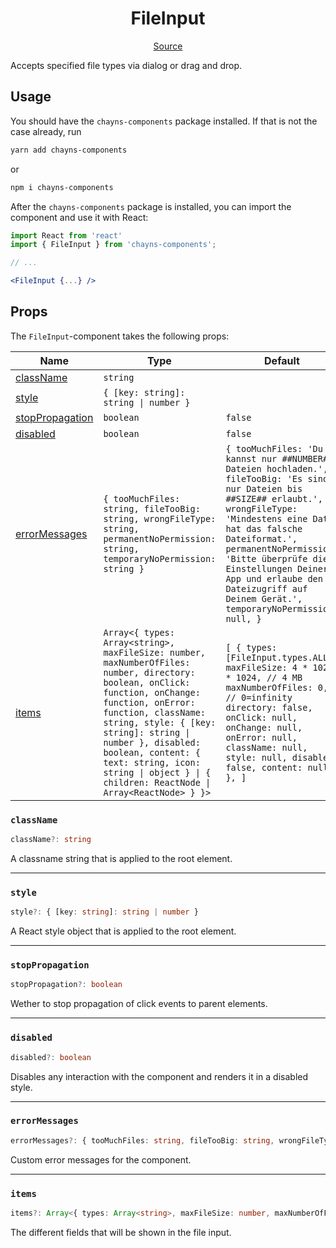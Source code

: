 <h1 align="center">FileInput</h1>

<p align="center">
    <a href="/src/react-chayns-file_input/component/FileInput.jsx">Source</a>
</p>

Accepts specified file types via dialog or drag and drop.

## Usage

You should have the `chayns-components` package installed. If that is not the
case already, run

```bash
yarn add chayns-components
```

or

```bash
npm i chayns-components
```

After the `chayns-components` package is installed, you can import the component
and use it with React:

```jsx
import React from 'react'
import { FileInput } from 'chayns-components';

// ...

<FileInput {...} />
```

## Props

The `FileInput`-component takes the following props:

| Name                                | Type                                                                                                                                                                                                                                                                                                                                               | Default                                                                                                                                                                                                                                                                                                                                             | Required |
| ----------------------------------- | -------------------------------------------------------------------------------------------------------------------------------------------------------------------------------------------------------------------------------------------------------------------------------------------------------------------------------------------------- | --------------------------------------------------------------------------------------------------------------------------------------------------------------------------------------------------------------------------------------------------------------------------------------------------------------------------------------------------- | :------: |
| [className](#classname)             | `string`                                                                                                                                                                                                                                                                                                                                           |                                                                                                                                                                                                                                                                                                                                                     |          |
| [style](#style)                     | `{ [key: string]: string \| number }`                                                                                                                                                                                                                                                                                                              |                                                                                                                                                                                                                                                                                                                                                     |          |
| [stopPropagation](#stoppropagation) | `boolean`                                                                                                                                                                                                                                                                                                                                          | `false`                                                                                                                                                                                                                                                                                                                                             |          |
| [disabled](#disabled)               | `boolean`                                                                                                                                                                                                                                                                                                                                          | `false`                                                                                                                                                                                                                                                                                                                                             |          |
| [errorMessages](#errormessages)     | `{ tooMuchFiles: string, fileTooBig: string, wrongFileType: string, permanentNoPermission: string, temporaryNoPermission: string }`                                                                                                                                                                                                                | `{ tooMuchFiles: 'Du kannst nur ##NUMBER## Dateien hochladen.', fileTooBig: 'Es sind nur Dateien bis ##SIZE## erlaubt.', wrongFileType: 'Mindestens eine Datei hat das falsche Dateiformat.', permanentNoPermission: 'Bitte überprüfe die Einstellungen Deiner App und erlaube den Dateizugriff auf Deinem Gerät.', temporaryNoPermission: null, }` |          |
| [items](#items)                     | `Array<{ types: Array<string>, maxFileSize: number, maxNumberOfFiles: number, directory: boolean, onClick: function, onChange: function, onError: function, className: string, style: { [key: string]: string \| number }, disabled: boolean, content: { text: string, icon: string \| object } \| { children: ReactNode \| Array<ReactNode> } }>` | `[ { types: [FileInput.types.ALL], maxFileSize: 4 * 1024 * 1024, // 4 MB maxNumberOfFiles: 0, // 0=infinity directory: false, onClick: null, onChange: null, onError: null, className: null, style: null, disabled: false, content: null, }, ]`                                                                                                     |          |

### `className`

```ts
className?: string
```

A classname string that is applied to the root element.

---

### `style`

```ts
style?: { [key: string]: string | number }
```

A React style object that is applied to the root element.

---

### `stopPropagation`

```ts
stopPropagation?: boolean
```

Wether to stop propagation of click events to parent elements.

---

### `disabled`

```ts
disabled?: boolean
```

Disables any interaction with the component and renders it in a disabled style.

---

### `errorMessages`

```ts
errorMessages?: { tooMuchFiles: string, fileTooBig: string, wrongFileType: string, permanentNoPermission: string, temporaryNoPermission: string }
```

Custom error messages for the component.

---

### `items`

```ts
items?: Array<{ types: Array<string>, maxFileSize: number, maxNumberOfFiles: number, directory: boolean, onClick: function, onChange: function, onError: function, className: string, style: { [key: string]: string | number }, disabled: boolean, content: { text: string, icon: string | object } | { children: ReactNode | Array<ReactNode> } }>
```

The different fields that will be shown in the file input.
